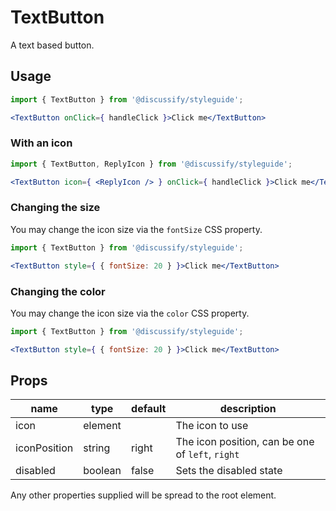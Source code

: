 # TextButton

A text based button.

## Usage

```jsx
import { TextButton } from '@discussify/styleguide';

<TextButton onClick={ handleClick }>Click me</TextButton>
```

### With an icon

```jsx
import { TextButton, ReplyIcon } from '@discussify/styleguide';

<TextButton icon={ <ReplyIcon /> } onClick={ handleClick }>Click me</TextButton>
```

### Changing the size

You may change the icon size via the `fontSize` CSS property.

```jsx
import { TextButton } from '@discussify/styleguide';

<TextButton style={ { fontSize: 20 } }>Click me</TextButton>
```

### Changing the color

You may change the icon size via the `color` CSS property.

```jsx
import { TextButton } from '@discussify/styleguide';

<TextButton style={ { fontSize: 20 } }>Click me</TextButton>
```

## Props

| name | type | default | description |
| ---- | ---- | ------- | ----------- |
| icon | element | | The icon to use |
| iconPosition | string | right | The icon position, can be one of `left`, `right` |
| disabled | boolean | false | Sets the disabled state |

Any other properties supplied will be spread to the root element.
